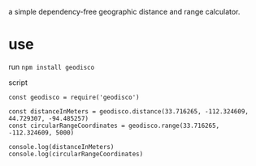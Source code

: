 a simple dependency-free geographic distance and range calculator.

# use
run `npm install geodisco`

script
```
const geodisco = require('geodisco')

const distanceInMeters = geodisco.distance(33.716265, -112.324609, 44.729307, -94.485257)
const circularRangeCoordinates = geodisco.range(33.716265, -112.324609, 5000)

console.log(distanceInMeters)
console.log(circularRangeCoordinates)
```